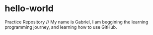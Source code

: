 # hello-world
Practice Repository
// My name is Gabriel, I am beggining the learning programming journey, and learning how to use GitHub.
